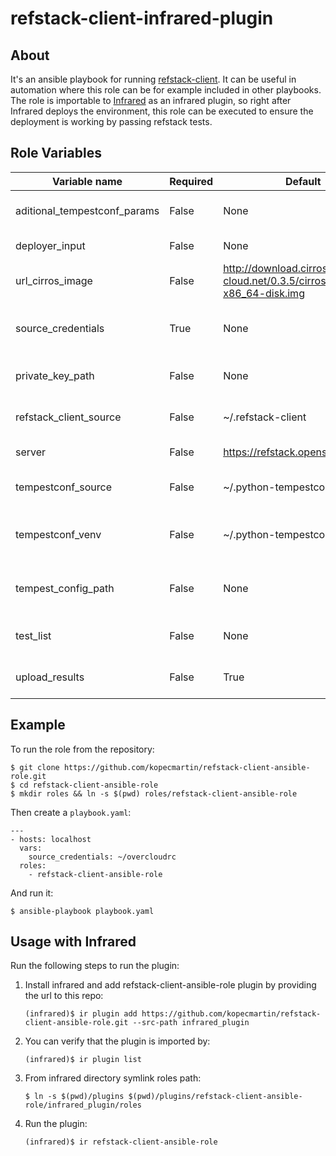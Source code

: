 # refstack-client-infrared-plugin

## About
It's an ansible playbook for running [refstack-client](https://github.com/openstack/refstack-client).
It can be useful in automation where this role can be for example included in other playbooks.
The role is importable to [Infrared](https://github.com/redhat-openstack/infrared.git) as an infrared
plugin, so right after Infrared deploys the environment, this role can be executed to ensure the
deployment is working by passing refstack tests.

## Role Variables

| Variable name                | Required | Default                                                             | Type    | Description                                                                     |
|------------------------------|----------|---------------------------------------------------------------------|---------|---------------------------------------------------------------------------------|
| aditional_tempestconf_params | False    | None                                                                | String  | Aditional arguments to passed to discover-tempest-config tool.                  |
| deployer_input               | False    | None                                                                | String  | Pat to a deployer input file.                                                   |
| url_cirros_image             | False    | http://download.cirros-cloud.net/0.3.5/cirros-0.3.5-x86_64-disk.img | String  | Path or link to cirros image.                                                   |
| source_credentials           | True     | None                                                                | String  | File or command to be sourced: keystonerc_admin/openrc admin admin.             |
| private_key_path             | False    | None                                                                | String  | If defined, results will be uploaded to the corresponding account.              |
| refstack_client_source       | False    | ~/.refstack-client                                                  | String  | Destination where refstack-client will be cloned.                               |
| server                       | False    | https://refstack.openstack.org/api                                  | String  | Server url where results will be uploaded.                                      |
| tempestconf_source           | False    | ~/.python-tempestconf                                               | String  | Destination where python-tempestconf will be cloned.                            |
| tempestconf_venv             | False    | ~/.python-tempestconf/job_venv                                      | String  | Destination of virtualenv where python-tempestconf will be installed.           |
| tempest_config_path          | False    | None                                                                | String  | Destination of tempest configuration file to be used for running refstack tests.|
| test_list                    | False    | None                                                                | String  | A path or an URL to a test list text file containing specific test cases.       |
| upload_results               | False    | True                                                                | Bool    | Whether results should be uploaded to a server or not.                          |

## Example
To run the role from the repository:
```
$ git clone https://github.com/kopecmartin/refstack-client-ansible-role.git
$ cd refstack-client-ansible-role
$ mkdir roles && ln -s $(pwd) roles/refstack-client-ansible-role
```
Then create a `playbook.yaml`:
```
---
- hosts: localhost
  vars:
    source_credentials: ~/overcloudrc
  roles:
    - refstack-client-ansible-role
```
And run it:
```
$ ansible-playbook playbook.yaml
```


## Usage with Infrared

Run the following steps to run the plugin:
1. Install infrared and add refstack-client-ansible-role plugin by providing the url to this repo:
    ```
    (infrared)$ ir plugin add https://github.com/kopecmartin/refstack-client-ansible-role.git --src-path infrared_plugin
    ```
2. You can verify that the plugin is imported by:
    ```
    (infrared)$ ir plugin list
    ```
3. From infrared directory symlink roles path:
    ```
    $ ln -s $(pwd)/plugins $(pwd)/plugins/refstack-client-ansible-role/infrared_plugin/roles
    ```
4. Run the plugin:
    ```
    (infrared)$ ir refstack-client-ansible-role
    ```
